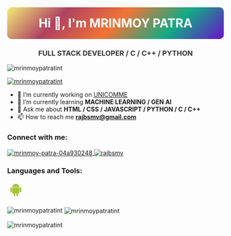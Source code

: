 <!-- Colorful Background -->
<h1 align="center" style="background-color: #f3ec78; background-image: linear-gradient(135deg, #f3ec78, #af4261, #f37335, #10ac84, #6a11cb); color: #fff; padding: 20px; border-radius: 10px;">Hi 👋, I'm MRINMOY PATRA</h1>
<h3 align="center" style="color: #333;">FULL STACK DEVELOPER / C / C++ / PYTHON</h3>

<p align="left"> 
  <img src="https://komarev.com/ghpvc/?username=mrinmoypatratint&label=Profile%20views&color=0e75b6&style=flat" alt="mrinmoypatratint" /> 
</p>

<p align="left"> 
  <a href="https://github.com/ryo-ma/github-profile-trophy">
    <img src="https://github-profile-trophy.vercel.app/?username=mrinmoypatratint" alt="mrinmoypatratint" />
  </a> 
</p>

- 🔭 I’m currently working on [UNICOMME](https://github.com/Mrinmoypatratint/Unicomme)  
- 🌱 I’m currently learning **MACHINE LEARNING / GEN AI**  
- 💬 Ask me about **HTML / CSS / JAVASCRIPT / PYTHON / C / C++**  
- 📫 How to reach me **rajbsmv@gmail.com**  

<h3 align="left">Connect with me:</h3>
<p align="left">
<a href="https://linkedin.com/in/mrinmoy-patra-04a930248" target="blank">
  <img align="center" src="https://raw.githubusercontent.com/rahuldkjain/github-profile-readme-generator/master/src/images/icons/Social/linked-in-alt.svg" alt="mrinmoy-patra-04a930248" height="30" width="40" />
</a>
<a href="https://www.leetcode.com/rajbsmv" target="blank">
  <img align="center" src="https://raw.githubusercontent.com/rahuldkjain/github-profile-readme-generator/master/src/images/icons/Social/leet-code.svg" alt="rajbsmv" height="30" width="40" />
</a>
</p>

<h3 align="left">Languages and Tools:</h3>
<p align="left">
<!-- Icons remain unchanged -->
<a href="https://developer.android.com" target="_blank" rel="noreferrer"> 
  <img src="https://raw.githubusercontent.com/devicons/devicon/master/icons/android/android-original-wordmark.svg" alt="android" width="40" height="40"/> 
</a> 
<!-- Add remaining tools/icons here -->
</p>

<p>
  <img align="left" src="https://github-readme-stats.vercel.app/api/top-langs?username=mrinmoypatratint&show_icons=true&locale=en&layout=compact" alt="mrinmoypatratint" />
</p>

<p>
  &nbsp;<img align="center" src="https://github-readme-stats.vercel.app/api?username=mrinmoypatratint&show_icons=true&locale=en" alt="mrinmoypatratint" />
</p>

<p>
  <img align="center" src="https://github-readme-streak-stats.herokuapp.com/?user=mrinmoypatratint&" alt="mrinmoypatratint" />
</p>
